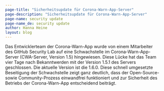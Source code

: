 ```yaml
---
page-title: "Sicherheitsupdate für Corona-Warn-App-Server"
page-description: "Sicherheitsupdate für Corona-Warn-App-Server"
page-name: security update
page-name_de: security update
author: Hanna Heine
layout: blog
---
```



Das Entwicklerteam der Corona-Warn-App wurde von einem Mitarbeiter des GitHub Security Lab auf eine Schwachstelle im Corona-Warn-App-Server (CWA-Server, Version 1.5) hingewiesen. Diese Lücke hat das Team vier Tage nach Bekanntwerden mit der Version 1.5.1 des Servers geschlossen. Die aktuelle Version ist die 1.6.0.
Diese schnell umgesetzte Beseitigung der Schwachstelle zeigt ganz deutlich, dass der Open-Source- sowie Community-Prozess einwandfrei funktioniert und zur Sicherheit des Betriebs der Corona-Warn-App entscheidend beiträgt.




<!-- overview -->
